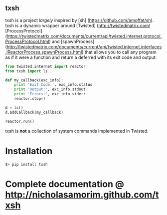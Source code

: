 ## txsh 

txsh is a project *largely* inspired by [sh] (https://github.com/amoffat/sh). txsh is a dynamic wrapper around [Twisted] (http://twistedmatrix.com) [ProcessProtocol] (https://twistedmatrix.com/documents/current/api/twisted.internet.protocol.ProcessProtocol.html) and [spawnProcess] (http://twistedmatrix.com/documents/current/api/twisted.internet.interfaces.IReactorProcess.spawnProcess.html) that allows you to call any program as if it were a function and return a deferred with its exit code and output:

```python
from twisted.internet import reactor
from txsh import ls

def my_callback(exc_info):
    print 'Exit Code:', exc_info.status
    print 'Output:', exc_info.stdout
    print 'Errors:', exc_info.stderr
    reactor.stop()

d = ls()
d.addCallback(my_callback)

reactor.run()
```

txsh is **not** a collection of system commands implemented in Twisted.

# Installation

    $> pip install txsh

# Complete documentation @ http://nicholasamorim.github.com/txsh
